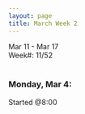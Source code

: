 ```yaml
---
layout: page
title: March Week 2
---
```


Mar 11 - Mar 17<br>
Week#: 11/52<br><br>

### Monday, Mar 4:

Started @8:00